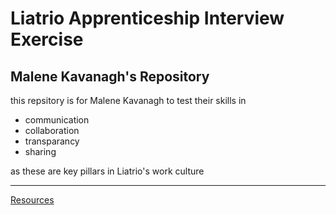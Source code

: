 # Liatrio Apprenticeship Interview Exercise
## Malene Kavanagh's Repository

this repsitory is for Malene Kavanagh to test their skills in  
- communication
- collaboration
- transparancy
- sharing

as these are key pillars in Liatrio's work culture

----------

[Resources](https://docs.google.com/document/d/1g_dNU0ZJ6XnPpI3Cw8L0ZPx5wCyaTPyqINaOSh-riaM/edit?tab=t.0)

